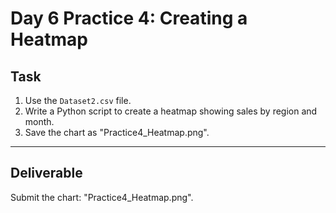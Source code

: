 # Day 6 Practice 4: Creating a Heatmap

## Task
1. Use the `Dataset2.csv` file.
2. Write a Python script to create a heatmap showing sales by region and month.
3. Save the chart as "Practice4_Heatmap.png".

---

## Deliverable
Submit the chart: "Practice4_Heatmap.png".